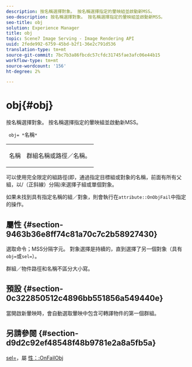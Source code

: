 ```yaml
---
description: 按名稱選擇對象。 按名稱選擇指定的暈映組並啟動新MSS。
seo-description: 按名稱選擇對象。 按名稱選擇指定的暈映組並啟動新MSS。
seo-title: obj
solution: Experience Manager
title: obj
topic: Scene7 Image Serving - Image Rendering API
uuid: 2fede992-6759-45bd-b2f1-36e2c791d536
translation-type: tm+mt
source-git-commit: 7bc7b3a86fbcdc57cfdc31745fae3afc06e44b15
workflow-type: tm+mt
source-wordcount: '156'
ht-degree: 2%

---
```



# obj{#obj}

按名稱選擇對象。 按名稱選擇指定的暈映組並啟動新MSS。

` obj= *`名稱`*`

<table id="simpletable_6E0DA6CBCDCF4CDDAFA5A4C38E0D5FC5"> 
 <tr class="strow"> 
  <td class="stentry"> <p> <span class="codeph"> <span class="varname"> 名稱  </span> </span> </p> </td> 
  <td class="stentry"> <p>群組名稱或路徑／名稱。 </p> </td> 
 </tr> 
</table>

可以使用完全限定的組路徑(即，通過指定目標組或對象的名稱，前面有所有父組，以/（正斜線）分隔)來選擇子組或單個對象。

如果未找到具有指定名稱的組／對象，則會執行在`attribute::OnObjFail`中指定的操作。

## 屬性 {#section-9463b36e8ff74c81a70c7c2b58927430}

選取命令；MSS分隔字元。 對象選擇是持續的，直到選擇了另一個對象（具有`obj=`或`sel=`）。

群組／物件路徑和名稱不區分大小寫。

## 預設 {#section-0c322850512c4896bb551856a549440e}

當開啟新暈映時，會自動選取暈映中包含可轉譯物件的第一個群組。

## 另請參閱 {#section-d9d2c92ef48548f48b9781e2a8a5fb5a}

[sel=](../../../../../ir-api/http-protocol/image-rendering-api-ref/c-ir-http-protocol-ref/c-ir-http-protocol-command-reference/r-ir-sel.md#reference-01322c58d414481385c29fcdd27a090b)，屬 [性：:OnFailObj](../../../../../ir-api/material-cat/image-rendering-api-ref/c-ir-material-catalog/c-ir-attributes-reference/r-ir-onfailobj.md#reference-4c6ba90418e84da5831f8573bbbf2c8d)
